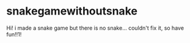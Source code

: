 # snakegamewithoutsnake
Hi! i made a snake game but there is no snake... couldn't fix it, so have fun!!1!

